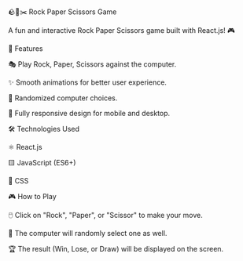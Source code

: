🪨📄✂️ Rock Paper Scissors Game

A fun and interactive Rock Paper Scissors game built with React.js! 🎮


🚀 Features

🎭 Play Rock, Paper, Scissors against the computer.

✨ Smooth animations for better user experience.

🎲 Randomized computer choices.

📱 Fully responsive design for mobile and desktop.

🛠️ Technologies Used

⚛️ React.js

🟨 JavaScript (ES6+)

🎨 CSS


🎮 How to Play

🖱️ Click on "Rock", "Paper", or "Scissor" to make your move.

🤖 The computer will randomly select one as well.

🏆 The result (Win, Lose, or Draw) will be displayed on the screen.
